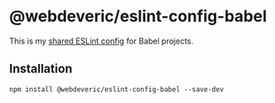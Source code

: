 # @webdeveric/eslint-config-babel

This is my [shared ESLint config](http://eslint.org/docs/developer-guide/shareable-configs) for Babel projects.

## Installation

```shell
npm install @webdeveric/eslint-config-babel --save-dev
```
